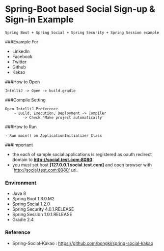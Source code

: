 Spring-Boot based Social Sign-up & Sign-in Example
=======

```
Spring Boot + Spring Social + Spring Security + Spring Session example
```

###Example For
- LinkedIn
- Facebook
- Twitter
- Github
- Kakao

###How to Open
```
IntelliJ -> Open -> build.gradle
```

###Compile Setting
```
Open IntelliJ Preference
    - Build, Execution, Deployment -> Compiler
        -> Check 'Make project automatically'
```

###How to Run
```
- Run main() on ApplicationInitializer Class
```

###Important
- the each of sample social applications is registered as oauth redirect domain to **http://social.test.com:8080**
- you must set host **[127.0.0.1 social.test.com]** and open browser with 'http://social.test.com:8080' url.


### Environment
- Java 8
- Spring Boot 1.3.0.M2
- Spring Social 1.2.0
- Spring Security 4.0.1.RELEASE
- Spring Session 1.0.1.RELEASE
- Gradle 2.4

### Reference
- Spring-Social-Kakao : https://github.com/bongki/spring-social-kakao
